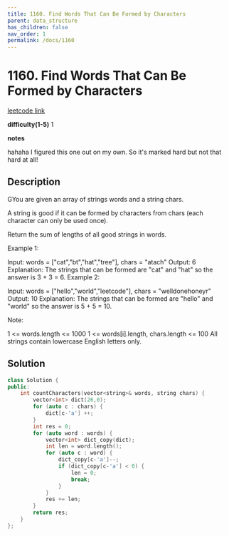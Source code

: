 ```yaml
---
title: 1160. Find Words That Can Be Formed by Characters
parent: data_structure
has_children: false
nav_order: 1
permalink: /docs/1160
---
```

# 1160. Find Words That Can Be Formed by Characters 
[leetcode link](https://leetcode.com/problems/find-words-that-can-be-formed-by-characters/)

**difficulty(1-5)** 
1

**notes**

hahaha I figured this one out on my own. So it's marked hard but not that
hard at all!

## Description
GYou are given an array of strings words and a string chars.

A string is good if it can be formed by characters from chars (each character can only be used once).

Return the sum of lengths of all good strings in words.

 

Example 1:

Input: words = ["cat","bt","hat","tree"], chars = "atach"
Output: 6
Explanation: 
The strings that can be formed are "cat" and "hat" so the answer is 3 + 3 = 6.
Example 2:

Input: words = ["hello","world","leetcode"], chars = "welldonehoneyr"
Output: 10
Explanation: 
The strings that can be formed are "hello" and "world" so the answer is 5 + 5 = 10.

Note:

1 <= words.length <= 1000
1 <= words[i].length, chars.length <= 100
All strings contain lowercase English letters only.
## Solution
```c++
class Solution {
public:
    int countCharacters(vector<string>& words, string chars) {
        vector<int> dict(26,0);
        for (auto c : chars) {
            dict[c-'a'] ++;
        }
        int res = 0;
        for (auto word : words) {
            vector<int> dict_copy(dict);
            int len = word.length();
            for (auto c : word) {
                dict_copy[c-'a']--;
                if (dict_copy[c-'a'] < 0) {
                    len = 0;
                    break;
                }
            }
            res += len;
        }   
        return res;
    }
};
```